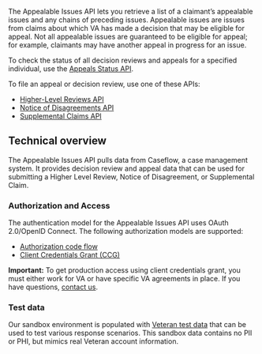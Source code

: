 The Appealable Issues API lets you retrieve a list of a claimant’s appealable issues and any chains of preceding issues. Appealable issues are issues from claims about which VA has made a decision that may be eligible for appeal. Not all appealable issues are guaranteed to be eligible for appeal; for example, claimants may have another appeal in progress for an issue.

To check the status of all decision reviews and appeals for a specified individual, use the [Appeals Status API](/explore/api/appeals-status/docs).

To file an appeal or decision review, use one of these APIs:
* [Higher-Level Reviews API](/explore/api/higher-level-reviews/docs)
* [Notice of Disagreements API](/explore/api/notice-of-disagreements/docs)
* [Supplemental Claims API](/explore/api/supplemental-claims/docs)

## Technical overview
The Appealable Issues API pulls data from Caseflow, a case management system. It provides decision review and appeal data that can be used for submitting a Higher Level Review, Notice of Disagreement, or Supplemental Claim.

### Authorization and Access
The authentication model for the Appealable Issues API uses OAuth 2.0/OpenID Connect. The following authorization models are supported:
* [Authorization code flow](/explore/api/appealable-issues/authorization-code)
* [Client Credentials Grant (CCG)](/explore/api/appealable-issues/client-credentials)

**Important:** To get production access using client credentials grant, you must either work for VA or have specific VA agreements in place. If you have questions, [contact us](/support/contact-us).

### Test data

Our sandbox environment is populated with [Veteran test data](https://github.com/department-of-veterans-affairs/vets-api-clients/blob/master/test_accounts/appealable_issues_test_accounts.md) that can be used to test various response scenarios. This sandbox data contains no PII or PHI, but mimics real Veteran account information.
